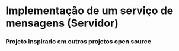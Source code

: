 # Implementação de um serviço de mensagens (Servidor)

### Projeto inspirado em outros projetos open source
